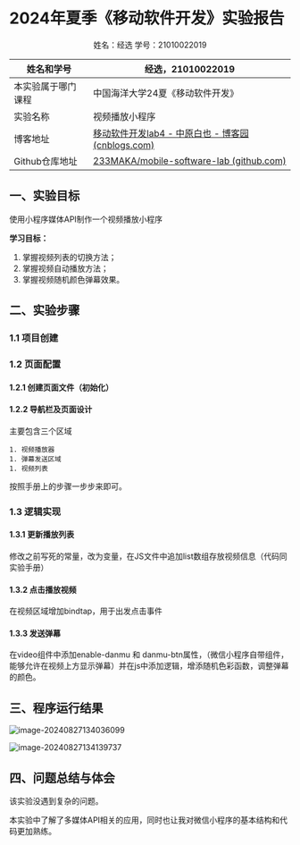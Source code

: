 # 2024年夏季《移动软件开发》实验报告



<center>姓名：经选  学号：21010022019</center>

| 姓名和学号         | 经选，21010022019                                            |
| ------------------ | ------------------------------------------------------------ |
| 本实验属于哪门课程 | 中国海洋大学24夏《移动软件开发》                             |
| 实验名称           | 视频播放小程序                                               |
| 博客地址           | [移动软件开发lab4 - 中原白也 - 博客园 (cnblogs.com)](https://www.cnblogs.com/makabakaJ/articles/18381097) |
| Github仓库地址     | [233MAKA/mobile-software-lab (github.com)](https://github.com/233MAKA/mobile-software-lab) |



## **一、实验目标**

使用小程序媒体API制作一个视频播放小程序

**学习目标：**

1. 掌握视频列表的切换方法；
2. 掌握视频自动播放方法；
3. 掌握视频随机颜色弹幕效果。

## 二、实验步骤

### 1.1 项目创建

### 1.2 页面配置

#### 1.2.1 创建页面文件（初始化）

#### 1.2.2 导航栏及页面设计

主要包含三个区域

	1. 视频播放器
	1. 弹幕发送区域
	1. 视频列表

按照手册上的步骤一步步来即可。

### 1.3 逻辑实现

#### 1.3.1 更新播放列表

修改之前写死的常量，改为变量，在JS文件中追加list数组存放视频信息（代码同实验手册）

#### 1.3.2 点击播放视频

在视频区域增加bindtap，用于出发点击事件

#### 1.3.3 发送弹幕

在video组件中添加enable-danmu 和 danmu-btn属性，（微信小程序自带组件，能够允许在视频上方显示弹幕）并在js中添加逻辑，增添随机色彩函数，调整弹幕的颜色。

## 三、程序运行结果

![image-20240827134036099](C:\Users\HUAWEI\AppData\Roaming\Typora\typora-user-images\image-20240827134036099.png)

![image-20240827134139737](C:\Users\HUAWEI\AppData\Roaming\Typora\typora-user-images\image-20240827134139737.png)

## 四、问题总结与体会

该实验没遇到复杂的问题。

本实验中了解了多媒体API相关的应用，同时也让我对微信小程序的基本结构和代码更加熟练。
